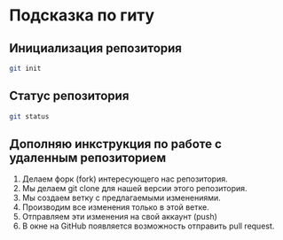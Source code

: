 # Подсказка по гиту

## Инициализация репозитория

```sh
git init
```

## Статус репозитория

```sh
git status
```
## Дополняю инкструкция по работе с удаленным репозиторием

1. Делаем форк (fork) интересующего нас репозитория.
2. Мы делаем git clone для нашей версии этого репозитория.
3. Мы создаем ветку с предлагаемыми изменениями.
4. Производим все изменения только в этой ветке.
5. Отправляем эти изменения на свой аккаунт (push)
6. В окне на GitHub появляется возможность отправить pull request.